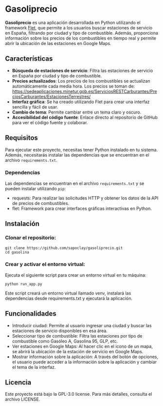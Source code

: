 # Gasoliprecio

**Gasoliprecio** es una aplicación desarrollada en Python utilizando el framework [Flet](https://flet.dev/), que permite a los usuarios buscar estaciones de servicio en España, filtrando por ciudad y tipo de combustible. Además, proporciona información sobre los precios de los combustibles en tiempo real y permite abrir la ubicación de las estaciones en Google Maps.

## Características

- **Búsqueda de estaciones de servicio**: Filtra las estaciones de servicio en España por ciudad y tipo de combustible.
- **Precios actualizados**: Los precios de los combustibles se actualizan automáticamente cada media hora. Los precios se toman de: https://sedeaplicaciones.minetur.gob.es/ServiciosRESTCarburantes/PreciosCarburantes/EstacionesTerrestres/
- **Interfaz gráfica**: Se ha creado utilizando Flet para crear una interfaz sencilla y fácil de usar.
- **Cambio de tema**: Permite cambiar entre un tema claro y oscuro.
- **Accesibilidad del código fuente**: Enlace directo al repositorio de GitHub para ver el código fuente y colaborar.

## Requisitos

Para ejecutar este proyecto, necesitas tener Python instalado en tu sistema. Además, necesitarás instalar las dependencias que se encuentran en el archivo `requirements.txt`.

### Dependencias

Las dependencias se encuentran en el archivo `requirements.txt` y se pueden instalar utilizando `pip`:

- requests: Para realizar las solicitudes HTTP y obtener los datos de la API de precios de combustibles.
- flet: Framework para crear interfaces gráficas interactivas en Python.

## Instalación

### Clonar el repositorio:

```
git clone https://github.com/sapoclay/gasoliprecio.git
cd gasolina
```

### Crear y activar el entorno virtual:

Ejecuta el siguiente script para crear un entorno virtual en tu máquina:

```
python run_app.py
``` 

Este script creará un entorno virtual llamado venv, instalará las dependencias desde requirements.txt y ejecutará la aplicación.

## Funcionalidades

- Introducir ciudad: Permite al usuario ingresar una ciudad y buscar las estaciones de servicio disponibles en esa área.
- Seleccionar tipo de combustible: Filtra las estaciones por tipo de combustible como Gasóleo A, Gasolina 95, GLP, etc.
- Ver estaciones en Google Maps: Al hacer clic en el icono de un mapa, se abrirá la ubicación de la estación de servicio en Google Maps.
- Mostrar información sobre la aplicación: A través del botón de opciones, el usuario puede acceder a la información sobre la aplicación y cambiar el tema de la interfaz.

## Licencia

Este proyecto está bajo la GPL-3.0 license. Para más detalles, consulta el archivo LICENSE.